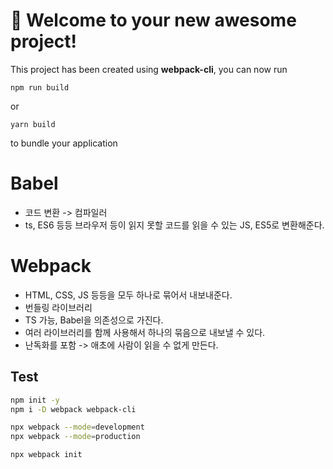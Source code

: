 # 🚀 Welcome to your new awesome project!

This project has been created using **webpack-cli**, you can now run

```
npm run build
```

or

```
yarn build
```

to bundle your application


# Babel

- 코드 변환 -> 컴파일러
- ts, ES6 등등 브라우저 등이 읽지 못할 코드를 읽을 수 있는 JS, ES5로 변환해준다.

# Webpack

- HTML, CSS, JS 등등을 모두 하나로 묶어서 내보내준다.
- 번들링 라이브러리
- TS 가능, Babel을 의존성으로 가진다.
- 여러 라이브러리를 함께 사용해서 하나의 묶음으로 내보낼 수 있다.
- 난독화를 포함 -> 애초에 사람이 읽을 수 없게 만든다.

## Test

```bash
npm init -y
npm i -D webpack webpack-cli

npx webpack --mode=development
npx webpack --mode=production

npx webpack init
```